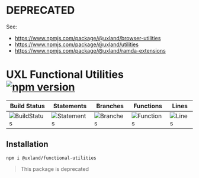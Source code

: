 # DEPRECATED

See:

- https://www.npmjs.com/package/@uxland/browser-utilities
- https://www.npmjs.com/package/@uxland/utilities
- https://www.npmjs.com/package/@uxland/ramda-extensions

# UXL Functional Utilities [![npm version](https://badge.fury.io/js/%40uxland%2Ffunctional-utilities.svg)](https://badge.fury.io/js/%40uxland%2Ffunctional-utilities)

| Build Status                                    | Statements                                    | Branches                                  | Functions                                   | Lines                               |
| ----------------------------------------------- | --------------------------------------------- | ----------------------------------------- | ------------------------------------------- | ----------------------------------- |
| ![BuildStatus](https://img.shields.io/badge/Build-Passing-brightgreen.svg "Building Status") | ![Statements](https://img.shields.io/badge/Coverage-86.17%25-yellow.svg "Make me better!") | ![Branches](https://img.shields.io/badge/Coverage-37.14%25-red.svg "Make me better!") | ![Functions](https://img.shields.io/badge/Coverage-85.32%25-yellow.svg "Make me better!") | ![Lines](https://img.shields.io/badge/Coverage-86.37%25-yellow.svg "Make me better!") |

## Installation

`npm i @uxland/functional-utilities`

> This package is deprecated
